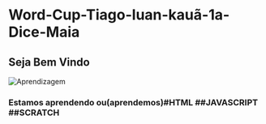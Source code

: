# Word-Cup-Tiago-luan-kauã-1a-Dice-Maia
## Seja Bem Vindo
![Aprendizagem](https://github.com/TIAGOH515/Word-Cup-Tiago-luan-kaua-1a-Dice-Maia/blob/main/download.jpeg)

### Estamos aprendendo ou(aprendemos)#HTML ##JAVASCRIPT ##SCRATCH

